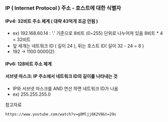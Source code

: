 ### IP ( Internet Protocol )  주소 - 호스트에 대한 식별자

#### IPv4: 32비트 주소 체계 ( 대략 43억개 조금 안됨 )
  - ex) 192.168.60.14  : '.' 기준으로 8비트 (0~255) 단위로 나누어져 있음 8비트 * 4 = 32비트
  - 앞 세개는 네트워크 ID ( 길이 24 ), 뒤는 호스트 ID( 길이 32 - 24 = 8 )
  - 192 → 1100 0000(2)

#### IPv6: 128비트 주소 체계 

#### 서브넷 마스크: IP 주소에서 네트워크 ID의 길이를 나타내는 것
  - IP와 서브넷 마스크를 AND 연산 하면 네트워크 ID가 나옴
  - ex) 255.255.255.0


참고자료
```
https://www.youtube.com/watch?v=gOMljj6K2V0&t=29s
```

